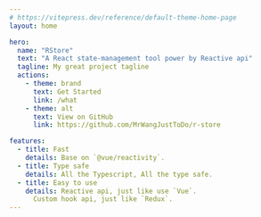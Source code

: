 ```yaml
---
# https://vitepress.dev/reference/default-theme-home-page
layout: home

hero:
  name: "RStore"
  text: "A React state-management tool power by Reactive api"
  tagline: My great project tagline
  actions:
    - theme: brand
      text: Get Started
      link: /what
    - theme: alt
      text: View on GitHub
      link: https://github.com/MrWangJustToDo/r-store

features:
  - title: Fast
    details: Base on `@vue/reactivity`.
  - title: Type safe
    details: All the Typescript, All the type safe.
  - title: Easy to use
    details: Reactive api, just like use `Vue`.
      Custom hook api, just like `Redux`.
---
```

